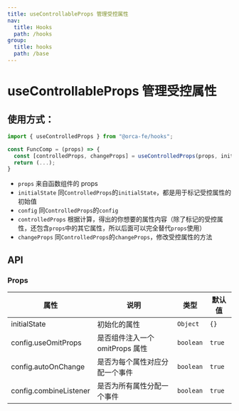 ```yaml
---
title: useControllableProps 管理受控属性
nav:
  title: Hooks
  path: /hooks
group:
  title: hooks
  path: /base
---
```


# useControllableProps 管理受控属性

## 使用方式：

```ts | pure
import { useControlledProps } from "@orca-fe/hooks";

const FuncComp = (props) => {
  const [controlledProps, changeProps] = useControlledProps(props, initialState, config);
  return (...);
}
```

- `props` 来自函数组件的 props
- `initialState` 同`ControlledProps`的`initialState`，都是用于标记受控属性的初始值
- `config` 同`ControlledProps`的`config`
- `controlledProps` 根据计算，得出的你想要的属性内容（除了标记的受控属性，还包含`props`中的其它属性，所以后面可以完全替代`props`使用）
- `changeProps` 同`ControlledProps`的`changeProps`，修改受控属性的方法

## API

### Props

| 属性                   | 说明                            | 类型      | 默认值 |
| ---------------------- | ------------------------------- | --------- | ------ |
| initialState           | 初始化的属性                    | `Object`  | `{}`   |
| config.useOmitProps    | 是否组件注入一个 omitProps 属性 | `boolean` | `true` |
| config.autoOnChange    | 是否为每个属性对应分配一个事件  | `boolean` | `true` |
| config.combineListener | 是否为所有属性分配一个事件      | `boolean` | `true` |
